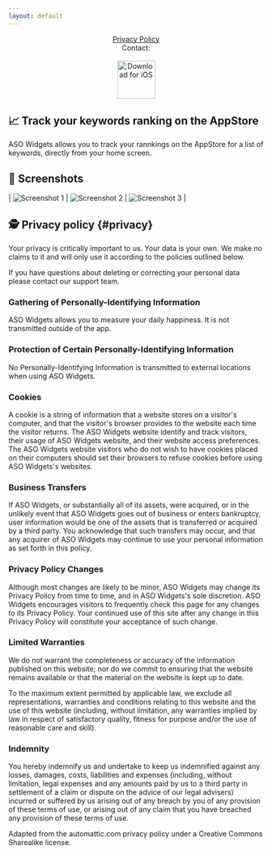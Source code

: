 ```yaml
---
layout: default
---
```

<center>
<a href="#privacy">Privacy Policy</a>
<br />
Contact: <asowidgets [at] gmail.com>
<br />
<br />
</center>

<center>
 <a href="http://itunes.apple.com/app/6447305870"><img height=75 src="/img/appstore.svg" alt="Download for iOS" /></a>
</center>

## 📈 Track your keywords ranking on the AppStore

ASO Widgets allows you to track your rannkings on the AppStore for a list of keywords, directly from your home screen.

## 📱 Screenshots

| ![Screenshot 1](/img/screens/1.png) | ![Screenshot 2](/img/screens/2.png)
| ![Screenshot 3](/img/screens/3.png) | 

## 🕵️ Privacy policy {#privacy}

Your privacy is critically important to us. Your data is your own. We make no claims to it and will only use it according to the policies outlined below.

If you have questions about deleting or correcting your personal data please contact our support team.

### Gathering of Personally-Identifying Information
ASO Widgets allows you to measure your daily happiness. It is not transmitted outside of the app.

### Protection of Certain Personally-Identifying Information
No Personally-Identifying Information is transmitted to external locations when using ASO Widgets.

### Cookies
A cookie is a string of information that a website stores on a visitor's computer, and that the visitor's browser provides to the website each time the visitor returns. The ASO Widgets website identify and track visitors, their usage of ASO Widgets website, and their website access preferences. The ASO Widgets website visitors who do not wish to have cookies placed on their computers should set their browsers to refuse cookies before using ASO Widgets's websites.

### Business Transfers
If ASO Widgets, or substantially all of its assets, were acquired, or in the unlikely event that ASO Widgets goes out of business or enters bankruptcy, user information would be one of the assets that is transferred or acquired by a third party. You acknowledge that such transfers may occur, and that any acquirer of ASO Widgets may continue to use your personal information as set forth in this policy.

### Privacy Policy Changes
Although most changes are likely to be minor, ASO Widgets may change its Privacy Policy from time to time, and in ASO Widgets's sole discretion. ASO Widgets encourages visitors to frequently check this page for any changes to its Privacy Policy. Your continued use of this site after any change in this Privacy Policy will constitute your acceptance of such change.

### Limited Warranties
We do not warrant the completeness or accuracy of the information published on this website; nor do we commit to ensuring that the website remains available or that the material on the website is kept up to date.

To the maximum extent permitted by applicable law, we exclude all representations, warranties and conditions relating to this website and the use of this website (including, without limitation, any warranties implied by law in respect of satisfactory quality, fitness for purpose and/or the use of reasonable care and skill).

### Indemnity
You hereby indemnify us and undertake to keep us indemnified against any losses, damages, costs, liabilities and expenses (including, without limitation, legal expenses and any amounts paid by us to a third party in settlement of a claim or dispute on the advice of our legal advisers) incurred or suffered by us arising out of any breach by you of any provision of these terms of use, or arising out of any claim that you have breached any provision of these terms of use.

Adapted from the automattic.com privacy policy under a Creative Commons Sharealike license.
